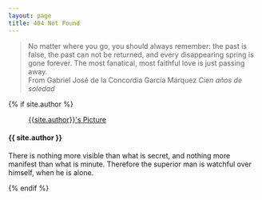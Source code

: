 ```yaml
---
layout: page
title: 404 Not Found 
---
```


<blockquote>
No matter where you go, you should always remember: the past is false, the past can not be returned, and every disappearing spring is gone forever. The most fanatical, most faithful love is just passing away.<br>
From Gabriel José de la Concordia García Márquez <i>Cien años de soledad</i>
</blockquote>

<footer class="post-footer">
    <!-- If we want to display author's name and bio -->
    {% if site.author %}
        <figure class="author-image">
            <a class="img" href="{{'/' | relative_url }}" style="background-image: url({{'/assets/images/profile.png' | relative_url}})">
            <span class="hidden">{{site.author}}'s Picture</span></a>
        </figure>
        <section class="author">
            <!-- Author Name -->
            <h4> {{ site.author }} </h4>
            <!-- Author Bio -->
            <p>
                There is nothing more visible than what is secret, and nothing more manifest than what is minute. Therefore the superior man is watchful over himself, when he is alone.
            </p>
        </section>
    {% endif %}
</footer>
